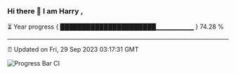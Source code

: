 ### Hi there 👋 I am Harry , 

⏳ Year progress { ██████████████████████▁▁▁▁▁▁▁▁ } 74.28 %

---

⏰ Updated on Fri, 29 Sep 2023 03:17:31 GMT

![Progress Bar CI](https://github.com/duykhang68/duykhang68/workflows/Progress%20Bar%20CI/badge.svg)

